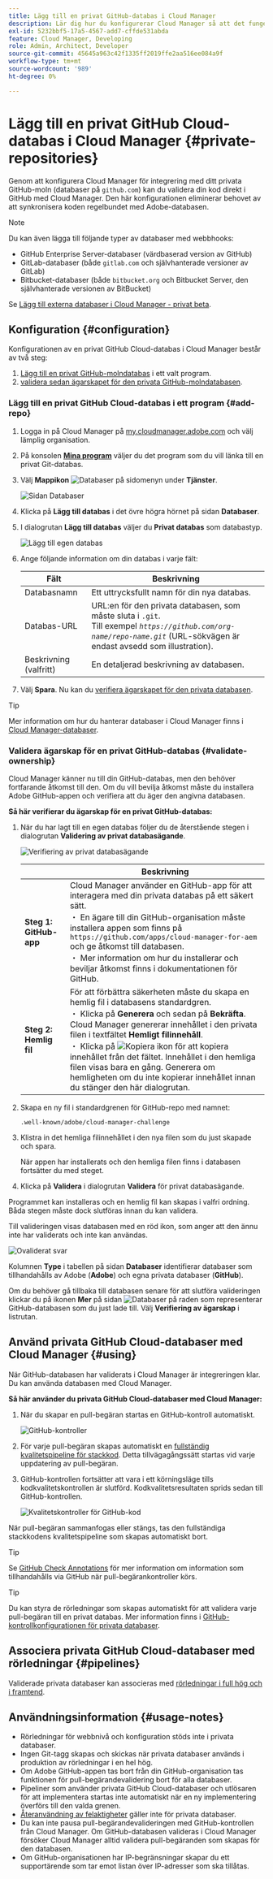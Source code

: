 ```yaml
---
title: Lägg till en privat GitHub-databas i Cloud Manager
description: Lär dig hur du konfigurerar Cloud Manager så att det fungerar med dina egna privata GitHub-databaser.
exl-id: 5232bbf5-17a5-4567-add7-cffde531abda
feature: Cloud Manager, Developing
role: Admin, Architect, Developer
source-git-commit: 45645a963c42f1335ff2019ffe2aa516ee084a9f
workflow-type: tm+mt
source-wordcount: '989'
ht-degree: 0%

---
```


# Lägg till en privat GitHub Cloud-databas i Cloud Manager {#private-repositories}

Genom att konfigurera Cloud Manager för integrering med ditt privata GitHub-moln (databaser på `github.com`) kan du validera din kod direkt i GitHub med Cloud Manager. Den här konfigurationen eliminerar behovet av att synkronisera koden regelbundet med Adobe-databasen.

>[!NOTE]
>
>Du kan även lägga till följande typer av databaser med webbhooks:
>
>* GitHub Enterprise Server-databaser (värdbaserad version av GitHub)
>* GitLab-databaser (både `gitlab.com` och självhanterade versioner av GitLab)
>* Bitbucket-databaser (både `bitbucket.org` och Bitbucket Server, den självhanterade versionen av BitBucket)
>
>Se [Lägg till externa databaser i Cloud Manager - privat beta](/help/implementing/cloud-manager/managing-code/external-repositories.md).

<!-- CONSIDER ADDING MORE DETAIL... THE WHY. Some key points about this capability include the following:

* **Direct Integration**: With this setup, you can directly link your private GitHub repositories to Cloud Manager, allowing for seamless code validation, deployment, and CI/CD (Continuous Integration/Continuous Deployment) pipelines without needing to maintain a separate sync process with Adobe's default Git repository.

* **Customization and Autonomy**: Companies often prefer managing their own source code repositories for security, control, and integration purposes. "Build your own GitHub" allows organizations to maintain their internal development processes while leveraging the full functionality of Cloud Manager for building, testing, and deploying AEM (Adobe Experience Manager) applications.

* **Simplified Workflow**: It reduces the overhead of synchronizing code between multiple repositories by allowing Cloud Manager to access the organization's private repository directly, making the development cycle faster and more efficient.

* **CI/CD Pipelines**: Teams can still benefit from Adobe Cloud Manager's automated build, test, and deployment processes, as the integration allows the CI/CD pipelines to pull code from the organization's own GitHub repository.

In essence, a "Build your own GitHub" in Adobe Cloud Manager empowers teams to manage their own GitHub repositories while still using the robust deployment and validation capabilities of Cloud Manager.

>[!NOTE]
>
>This feature is exclusive to public GitHub. Support for self-hosted GitHub is not available. -->

## Konfiguration {#configuration}

Konfigurationen av en privat GitHub Cloud-databas i Cloud Manager består av två steg:

1. [Lägg till en privat GitHub-molndatabas](#add-repo) i ett valt program.
1. [validera sedan ägarskapet för den privata GitHub-molndatabasen](#validate-ownership).



### Lägg till en privat GitHub Cloud-databas i ett program {#add-repo}

1. Logga in på Cloud Manager på [my.cloudmanager.adobe.com](https://my.cloudmanager.adobe.com/) och välj lämplig organisation.

1. På konsolen **[Mina program](/help/implementing/cloud-manager/navigation.md#my-programs)** väljer du det program som du vill länka till en privat Git-databas.

1. Välj **Mappikon** ![Databaser](https://spectrum.adobe.com/static/icons/workflow_18/Smock_Folder_18_N.svg) på sidomenyn under **Tjänster**.

   ![Sidan Databaser](/help/implementing/cloud-manager/managing-code/assets/repositories-tab.png)

1. Klicka på **Lägg till databas** i det övre högra hörnet på sidan **Databaser**.

1. I dialogrutan **Lägg till databas** väljer du **Privat databas** som databastyp.

   ![Lägg till egen databas](/help/implementing/cloud-manager/assets/repos/add-own-github.png)

1. Ange följande information om din databas i varje fält:

   | Fält | Beskrivning |
   | --- | --- |
   | Databasnamn | Ett uttrycksfullt namn för din nya databas. |
   | Databas-URL | URL:en för den privata databasen, som måste sluta i `.git`.<br>Till exempel *`https://github.com/org-name/repo-name.git`* (URL-sökvägen är endast avsedd som illustration). |
   | Beskrivning (valfritt) | En detaljerad beskrivning av databasen. |

1. Välj **Spara**.
Nu kan du [verifiera ägarskapet för den privata databasen](#validate-ownership).

>[!TIP]
>
>Mer information om hur du hanterar databaser i Cloud Manager finns i [Cloud Manager-databaser](/help/implementing/cloud-manager/managing-code/managing-repositories.md).


### Validera ägarskap för en privat GitHub-databas {#validate-ownership}

Cloud Manager känner nu till din GitHub-databas, men den behöver fortfarande åtkomst till den. Om du vill bevilja åtkomst måste du installera Adobe GitHub-appen och verifiera att du äger den angivna databasen.

**Så här verifierar du ägarskap för en privat GitHub-databas:**

1. När du har lagt till en egen databas följer du de återstående stegen i dialogrutan **Validering av privat databasägande**.

   ![Verifiering av privat databasägande](/help/implementing/cloud-manager/assets/repos/private-repo-validate.png)

   |  | Beskrivning |
   | --- | --- |
   | **Steg 1: GitHub-app** | Cloud Manager använder en GitHub-app för att interagera med din privata databas på ett säkert sätt.<br> ・ En ägare till din GitHub-organisation måste installera appen som finns på `https://github.com/apps/cloud-manager-for-aem` och ge åtkomst till databasen.<br> ・ Mer information om hur du installerar och beviljar åtkomst finns i dokumentationen för GitHub. |
   | **Steg 2: Hemlig fil** | För att förbättra säkerheten måste du skapa en hemlig fil i databasens standardgren.<br> ・ Klicka på **Generera** och sedan på **Bekräfta**. Cloud Manager genererar innehållet i den privata filen i textfältet **Hemligt filinnehåll**.<br> ・ Klicka på ![Kopiera ikon](https://spectrum.adobe.com/static/icons/workflow_18/Smock_Copy_18_N.svg) för att kopiera innehållet från det fältet. Innehållet i den hemliga filen visas bara en gång. Generera om hemligheten om du inte kopierar innehållet innan du stänger den här dialogrutan. |

1. Skapa en ny fil i standardgrenen för GitHub-repo med namnet:

   `.well-known/adobe/cloud-manager-challenge`

1. Klistra in det hemliga filinnehållet i den nya filen som du just skapade och spara.

   När appen har installerats och den hemliga filen finns i databasen fortsätter du med steget.

1. Klicka på **Validera** i dialogrutan **Validera** för privat databasägande.

Programmet kan installeras och en hemlig fil kan skapas i valfri ordning. Båda stegen måste dock slutföras innan du kan validera.

Till valideringen visas databasen med en röd ikon, som anger att den ännu inte har validerats och inte kan användas.

![Ovaliderat svar](/help/implementing/cloud-manager/assets/repos/unvalidated-repo.png)

Kolumnen **Type** i tabellen på sidan **Databaser** identifierar databaser som tillhandahålls av Adobe (**Adobe**) och egna privata databaser (**GitHub**).

Om du behöver gå tillbaka till databasen senare för att slutföra valideringen klickar du på ikonen **Mer** på sidan ![Databaser](https://spectrum.adobe.com/static/icons/workflow_18/Smock_More_18_N.svg) på raden som representerar GitHub-databasen som du just lade till. Välj **Verifiering av ägarskap** i listrutan.



## Använd privata GitHub Cloud-databaser med Cloud Manager {#using}

När GitHub-databasen har validerats i Cloud Manager är integreringen klar. Du kan använda databasen med Cloud Manager.

**Så här använder du privata GitHub Cloud-databaser med Cloud Manager:**

1. När du skapar en pull-begäran startas en GitHub-kontroll automatiskt.

   ![GitHub-kontroller](/help/implementing/cloud-manager/assets/repos/github-checks.png)

1. För varje pull-begäran skapas automatiskt en [fullständig kvalitetspipeline för stackkod](/help/implementing/cloud-manager/configuring-pipelines/introduction-ci-cd-pipelines.md). Detta tillvägagångssätt startas vid varje uppdatering av pull-begäran.

1. GitHub-kontrollen fortsätter att vara i ett körningsläge tills kodkvalitetskontrollen är slutförd. Kodkvalitetsresultaten sprids sedan till GitHub-kontrollen.

   ![Kvalitetskontroller för GitHub-kod](/help/implementing/cloud-manager/assets/repos/github-code-quality.png)

När pull-begäran sammanfogas eller stängs, tas den fullständiga stackkodens kvalitetspipeline som skapas automatiskt bort.

>[!TIP]
>
>Se [GitHub Check Annotations](github-annotations.md) för mer information om information som tillhandahålls via GitHub när pull-begärankontroller körs.

>[!TIP]
>
>Du kan styra de rörledningar som skapas automatiskt för att validera varje pull-begäran till en privat databas. Mer information finns i [GitHub-kontrollkonfigurationen för privata databaser](github-check-config.md).



## Associera privata GitHub Cloud-databaser med rörledningar {#pipelines}

Validerade privata databaser kan associeras med [rörledningar i full hög och i framtend](/help/implementing/cloud-manager/configuring-pipelines/introduction-ci-cd-pipelines.md).



## Användningsinformation {#usage-notes}

* Rörledningar för webbnivå och konfiguration stöds inte i privata databaser.
* Ingen Git-tagg skapas och skickas när privata databaser används i produktion av rörledningar i en hel hög.
* Om Adobe GitHub-appen tas bort från din GitHub-organisation tas funktionen för pull-begärandevalidering bort för alla databaser.
* Pipeliner som använder privata GitHub Cloud-databaser och utlösaren för att implementera startas inte automatiskt när en ny implementering överförs till den valda grenen.
* [Återanvändning av felaktigheter](/help/implementing/cloud-manager/getting-access-to-aem-in-cloud/setting-up-project.md#build-artifact-reuse) gäller inte för privata databaser.
* Du kan inte pausa pull-begärandevalideringen med GitHub-kontrollen från Cloud Manager.
Om GitHub-databasen valideras i Cloud Manager försöker Cloud Manager alltid validera pull-begäranden som skapas för den databasen.
* Om GitHub-organisationen har IP-begränsningar skapar du ett supportärende som tar emot listan över IP-adresser som ska tillåtas.
